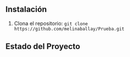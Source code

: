 ## Instalación

1. Clona el repositorio: `git clone https://github.com/melinaballay/Prueba.git`
## Estado del Proyecto

